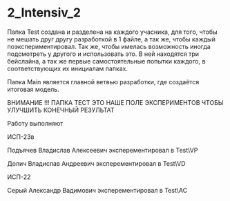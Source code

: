 # 2_Intensiv_2

Папка Test создана и разделена на каждого учасника, для того, чтобы не мешать друг другу разработкой в 1 файле, а так же, чтобы каждый поэкспериментировал. Так же, чтобы имелась возможность иногда подсмотреть у другого и использовать это.
В ней находятся три бейслайна, а так же первые самостоятельные попытки каждого, в соответствующих их инициалам папках.

Папка Main является главной ветвью разработки, где создаётся итоговая модель.

ВНИМАНИЕ !!! ПАПКА ТЕСТ ЭТО НАШЕ ПОЛЕ ЭКСПЕРИМЕНТОВ ЧТОБЫ УЛУЧШИТЬ КОНЕЧНЫЙ РЕЗУЛЬТАТ 


Работу выполняют

ИСП-23в

Подъячев Владислав Алексеевич
эксперементировал в Test\VP

Долич Владислав Андреевич
эксперементировал в Test\VD

ИСП-22

Серый Александр Вадимович
эксперементировал в Test\AC 